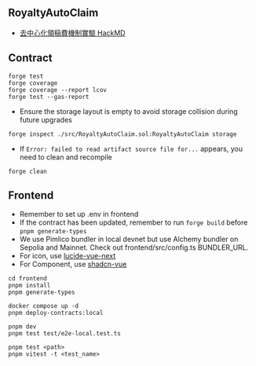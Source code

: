 ## RoyaltyAutoClaim

- [去中心化領稿費機制實驗 HackMD](https://hackmd.io/@nic619/SkZDIp2GJl?utm_source=substack&utm_medium=email)

## Contract

```
forge test
forge coverage
forge coverage --report lcov
forge test --gas-report
```

- Ensure the storage layout is empty to avoid storage collision during future upgrades

```
forge inspect ./src/RoyaltyAutoClaim.sol:RoyaltyAutoClaim storage
```

- If `Error: failed to read artifact source file for...` appears, you need to clean and recompile
```
forge clean
```

## Frontend

- Remember to set up .env in frontend
- If the contract has been updated, remember to run `forge build` before `pnpm generate-types`
- We use Pimlico bundler in local devnet but use Alchemy bundler on Sepolia and Mainnet. Check out frontend/src/config.ts BUNDLER_URL.
- For icon, use [lucide-vue-next](https://lucide.dev/icons)
- For Component, use [shadcn-vue](https://www.shadcn-vue.com/docs/components/accordion.html)


```
cd frontend
pnpm install
pnpm generate-types

docker compose up -d
pnpm deploy-contracts:local

pnpm dev
pnpm test test/e2e-local.test.ts

pnpm test <path>
pnpm vitest -t <test_name>
```